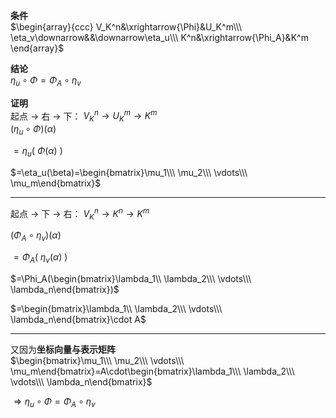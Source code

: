 **条件**    
 $\begin{array}{ccc}    
V_K^n&\xrightarrow{\Phi}&U_K^m\\\     
\eta_v\downarrow&&\downarrow\eta_u\\\     
K^n&\xrightarrow{\Phi_A}&K^m    
\end{array}$     
    
**结论**    
 $\eta_u\circ\Phi=\Phi_A\circ\eta_v$     
    
**证明**    
起点 $\to$ 右 $\to$ 下： $V_K^n\to U_K^m\to K^m$     
 $(\eta_u\circ\Phi)(\alpha)$     
    
 $=\eta_u(\ \Phi(\alpha)\ )$     
    
 $=\eta_u(\beta)=\begin{bmatrix}\mu_1\\\ \mu_2\\\ \vdots\\\ \mu_m\end{bmatrix}$     
    
---    
起点 $\to$ 下 $\to$ 右： $V_K^n\to K^n\to K^m$     
    
 $(\Phi_A\circ\eta_v)(\alpha)$     
    
 $=\Phi_A(\ \eta_v(\alpha)\ )$     
    
 $=\Phi_A(\begin{bmatrix}\lambda_1\\ \lambda_2\\\ \vdots\\\ \lambda_n\end{bmatrix})$     
    
 $=\begin{bmatrix}\lambda_1\\ \lambda_2\\\ \vdots\\\ \lambda_n\end{bmatrix}\cdot A$     
    
---    
    
又因为**坐标向量与表示矩阵**    
 $\begin{bmatrix}\mu_1\\\ \mu_2\\\ \vdots\\\ \mu_m\end{bmatrix}=A\cdot\begin{bmatrix}\lambda_1\\\ \lambda_2\\\ \vdots\\\ \lambda_n\end{bmatrix}$     
    
 $\Rightarrow    
\eta_u\circ\Phi=\Phi_A\circ\eta_v$     
    
